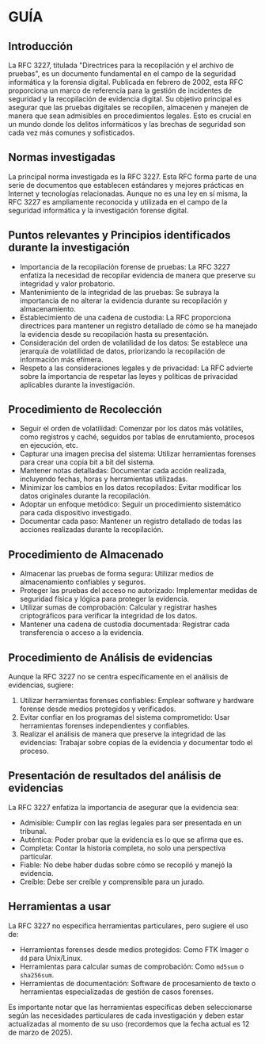# GUÍA

## Introducción

La RFC 3227, titulada "Directrices para la recopilación y el archivo de pruebas", es un documento fundamental en el campo de la seguridad informática y la forensia digital. Publicada en febrero de 2002, esta RFC proporciona un marco de referencia para la gestión de incidentes de seguridad y la recopilación de evidencia digital. Su objetivo principal es asegurar que las pruebas digitales se recopilen, almacenen y manejen de manera que sean admisibles en procedimientos legales. Esto es crucial en un mundo donde los delitos informáticos y las brechas de seguridad son cada vez más comunes y sofisticados.

## Normas investigadas

La principal norma investigada es la RFC 3227. Esta RFC forma parte de una serie de documentos que establecen estándares y mejores prácticas en Internet y tecnologías relacionadas. Aunque no es una ley en sí misma, la RFC 3227 es ampliamente reconocida y utilizada en el campo de la seguridad informática y la investigación forense digital.

## Puntos relevantes y Principios identificados durante la investigación

- Importancia de la recopilación forense de pruebas: La RFC 3227 enfatiza la necesidad de recopilar evidencia de manera que preserve su integridad y valor probatorio.
- Mantenimiento de la integridad de las pruebas: Se subraya la importancia de no alterar la evidencia durante su recopilación y almacenamiento.
- Establecimiento de una cadena de custodia: La RFC proporciona directrices para mantener un registro detallado de cómo se ha manejado la evidencia desde su recopilación hasta su presentación.
- Consideración del orden de volatilidad de los datos: Se establece una jerarquía de volatilidad de datos, priorizando la recopilación de información más efímera.
- Respeto a las consideraciones legales y de privacidad: La RFC advierte sobre la importancia de respetar las leyes y políticas de privacidad aplicables durante la investigación.

## Procedimiento de Recolección

- Seguir el orden de volatilidad: Comenzar por los datos más volátiles, como registros y caché, seguidos por tablas de enrutamiento, procesos en ejecución, etc.
- Capturar una imagen precisa del sistema: Utilizar herramientas forenses para crear una copia bit a bit del sistema.
- Mantener notas detalladas: Documentar cada acción realizada, incluyendo fechas, horas y herramientas utilizadas.
- Minimizar los cambios en los datos recopilados: Evitar modificar los datos originales durante la recopilación.
- Adoptar un enfoque metódico: Seguir un procedimiento sistemático para cada dispositivo investigado.
- Documentar cada paso: Mantener un registro detallado de todas las acciones realizadas durante la recopilación.

## Procedimiento de Almacenado

- Almacenar las pruebas de forma segura: Utilizar medios de almacenamiento confiables y seguros.
- Proteger las pruebas del acceso no autorizado: Implementar medidas de seguridad física y lógica para proteger la evidencia.
- Utilizar sumas de comprobación: Calcular y registrar hashes criptográficos para verificar la integridad de los datos.
- Mantener una cadena de custodia documentada: Registrar cada transferencia o acceso a la evidencia.

## Procedimiento de Análisis de evidencias

Aunque la RFC 3227 no se centra específicamente en el análisis de evidencias, sugiere:

1. Utilizar herramientas forenses confiables: Emplear software y hardware forense desde medios protegidos y verificados.
2. Evitar confiar en los programas del sistema comprometido: Usar herramientas forenses independientes y confiables.
3. Realizar el análisis de manera que preserve la integridad de las evidencias: Trabajar sobre copias de la evidencia y documentar todo el proceso.

## Presentación de resultados del análisis de evidencias

La RFC 3227 enfatiza la importancia de asegurar que la evidencia sea:

- Admisible: Cumplir con las reglas legales para ser presentada en un tribunal.
- Auténtica: Poder probar que la evidencia es lo que se afirma que es.
- Completa: Contar la historia completa, no solo una perspectiva particular.
- Fiable: No debe haber dudas sobre cómo se recopiló y manejó la evidencia.
- Creíble: Debe ser creíble y comprensible para un jurado.

## Herramientas a usar

La RFC 3227 no especifica herramientas particulares, pero sugiere el uso de:

- Herramientas forenses desde medios protegidos: Como FTK Imager o `dd` para Unix/Linux.
- Herramientas para calcular sumas de comprobación: Como `md5sum` o `sha256sum`.
- Herramientas de documentación: Software de procesamiento de texto o herramientas especializadas de gestión de casos forenses.

Es importante notar que las herramientas específicas deben seleccionarse según las necesidades particulares de cada investigación y deben estar actualizadas al momento de su uso (recordemos que la fecha actual es 12 de marzo de 2025).
